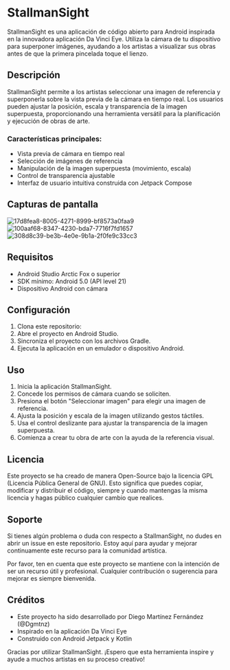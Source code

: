 # StallmanSight

StallmanSight es una aplicación de código abierto para Android inspirada en la innovadora aplicación Da Vinci Eye. Utiliza la cámara de tu dispositivo para superponer imágenes, ayudando a los artistas a visualizar sus obras antes de que la primera pincelada toque el lienzo.

## Descripción

StallmanSight permite a los artistas seleccionar una imagen de referencia y superponerla sobre la vista previa de la cámara en tiempo real. Los usuarios pueden ajustar la posición, escala y transparencia de la imagen superpuesta, proporcionando una herramienta versátil para la planificación y ejecución de obras de arte.

### Características principales:
- Vista previa de cámara en tiempo real
- Selección de imágenes de referencia
- Manipulación de la imagen superpuesta (movimiento, escala)
- Control de transparencia ajustable
- Interfaz de usuario intuitiva construida con Jetpack Compose

## Capturas de pantalla

![17d8fea8-8005-4271-8999-bf8573a0faa9](https://github.com/Dgmtnz/StallmanSight/assets/53713954/6cb457de-aaf1-4890-9437-6d41249bf7eb)
![100aaf68-8347-4230-bda7-7716f7fd1657](https://github.com/Dgmtnz/StallmanSight/assets/53713954/189df392-0d86-483a-a8b3-0a6acc7f524c)
![308d8c39-be3b-4e0e-9b1a-2f0fe9c33cc3](https://github.com/Dgmtnz/StallmanSight/assets/53713954/1f40aa10-bd51-46e3-8766-a606103c7034)


## Requisitos

- Android Studio Arctic Fox o superior
- SDK mínimo: Android 5.0 (API level 21)
- Dispositivo Android con cámara

## Configuración

1. Clona este repositorio:
2. Abre el proyecto en Android Studio.
3. Sincroniza el proyecto con los archivos Gradle.
4. Ejecuta la aplicación en un emulador o dispositivo Android.

## Uso

1. Inicia la aplicación StallmanSight.
2. Concede los permisos de cámara cuando se soliciten.
3. Presiona el botón "Seleccionar imagen" para elegir una imagen de referencia.
4. Ajusta la posición y escala de la imagen utilizando gestos táctiles.
5. Usa el control deslizante para ajustar la transparencia de la imagen superpuesta.
6. Comienza a crear tu obra de arte con la ayuda de la referencia visual.

## Licencia

Este proyecto se ha creado de manera Open-Source bajo la licencia GPL (Licencia Pública General de GNU). Esto significa que puedes copiar, modificar y distribuir el código, siempre y cuando mantengas la misma licencia y hagas público cualquier cambio que realices.

## Soporte

Si tienes algún problema o duda con respecto a StallmanSight, no dudes en abrir un issue en este repositorio. Estoy aquí para ayudar y mejorar continuamente este recurso para la comunidad artística.

Por favor, ten en cuenta que este proyecto se mantiene con la intención de ser un recurso útil y profesional. Cualquier contribución o sugerencia para mejorar es siempre bienvenida.

## Créditos

- Este proyecto ha sido desarrollado por Diego Martínez Fernández (@Dgmtnz)
- Inspirado en la aplicación Da Vinci Eye
- Construido con Android Jetpack y Kotlin

Gracias por utilizar StallmanSight. ¡Espero que esta herramienta inspire y ayude a muchos artistas en su proceso creativo!
